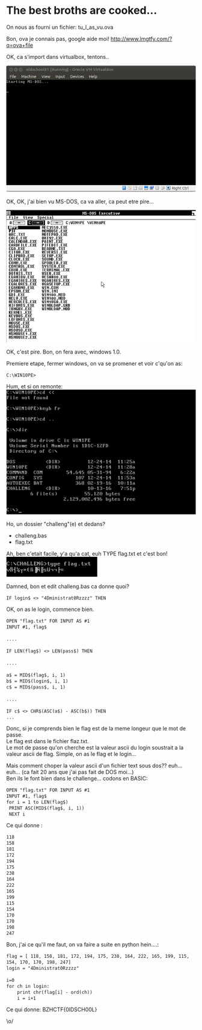 The best broths are cooked...
==============

On nous as fourni un fichier:
tu_l_as_vu.ova

Bon, ova je connais pas, google aide moi!
http://www.lmgtfy.com/?q=ova+file

OK, ca s'import dans virtualbox, tentons..

![VIEUX!](dos_boot.png)

OK, OK, j'ai bien vu MS-DOS, ca va aller, ca peut etre pire...

![PIRE](win1.0.png)

OK, c'est pire. Bon, on fera avec, windows 1.0.

Premiere etape, fermer windows, on va se promener et voir c'qu'on as:
```
C:\WIN10PE>
```

Hum, et si on remonte:
![Racine](racine.png)

Ho, un dossier "challeng"(e) et dedans?
- challeng.bas
- flag.txt

Ah, ben c'etait facile, y'a qu'a cat, euh TYPE flag.txt et c'est bon!
![ou_pas](cat_flag.png)

Damned, bon et edit challeng.bas ca donne quoi?
```
IF login$ <> "4Dministrat0Rzzzz" THEN
```

OK, on as le login, commence bien.

```
OPEN "flag.txt" FOR INPUT AS #1
INPUT #1, flag$

....

IF LEN(flag$) <> LEN(pass$) THEN

....

a$ = MID$(flag$, i, 1)
b$ = MID$(login$, i, 1)
c$ = MID$(pass$, i, 1)

....

IF c$ <> CHR$(ASC(a$) - ASC(b$)) THEN
...
```
Donc, si je comprends bien le flag est de la meme longeur que le mot de passe.  
Le flag est dans le fichier flaz.txt.  
Le mot de passe qu'on cherche est la valeur ascii du login soustrait a la valeur ascii de flag. Simple, on as le flag et le login...

Mais comment choper la valeur ascii d'un fichier text sous dos?? euh...  
euh... (ca fait 20 ans que j'ai pas fait de DOS moi...)  
Ben ils le font bien dans le challenge... codons en BASIC:

```
OPEN "flag.txt" FOR INPUT AS #1
INPUT #1, flag$
for i = 1 to LEN(flag$)
 PRINT ASC(MID$(flag$, i, 1))
 NEXT i
```
Ce qui donne :
```
118
158
181
172
194
175
238
164
222
165
199
115
154
170
170
198
247
```

Bon, j'ai ce qu'il me faut, on va faire a suite en python hein....:

```
flag = [ 118, 158, 181, 172, 194, 175, 238, 164, 222, 165, 199, 115, 154, 170, 170, 198, 247]
login = "4Dministrat0Rzzzz"

i=0
for ch in login:
    print chr(flag[i] - ord(ch))
    i = i+1
```

Ce qui donne:
BZHCTF{0lDSCH00L}

\o/
